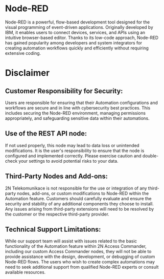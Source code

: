 # Node-RED

Node-RED is a powerful, flow-based development tool designed for the visual programming of event-driven applications. Originally developed by IBM, it enables users to connect devices, services, and APIs using an intuitive browser-based editor. Thanks to its low-code approach, Node-RED has gained popularity among developers and system integrators for creating automation workflows quickly and efficiently without requiring extensive coding.

# Disclaimer

## Customer Responsibility for Security:

Users are responsible for ensuring that their Automation configurations and workflows are secure and in line with cybersecurity best practices. This includes securing the Node-RED environment, managing permissions appropriately, and safeguarding sensitive data within their automations.

## Use of the REST API node:

If not used properly, this node may lead to data loss or unintended modifications. It is the user's responsibility to ensure that the node is configured and implemented correctly. Please exercise caution and double-check your settings to avoid potential risks to your data.

## Third-Party Nodes and Add-ons:

2N Telekomunikace is not responsible for the use or integration of any third-party nodes, add-ons, or custom modifications to Node-RED within the Automation feature. Customers should carefully evaluate and ensure the security and stability of any additional components they choose to install. Any issues arising from third-party extensions will need to be resolved by the customer or the respective third-party provider.

## Technical Support Limitations:

While our support team will assist with issues related to the basic functionality of the Automation feature within 2N Access Commander, including our custom Access Commander nodes, they will not be able to provide assistance with the design, development, or debugging of custom Node-RED flows. The users who wish to create complex automations may need to seek additional support from qualified Node-RED experts or consult available resources.